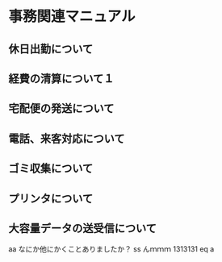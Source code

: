 # 事務関連マニュアル
## 休日出勤について
## 経費の清算について１
## 宅配便の発送について
## 電話、来客対応について
## ゴミ収集について
## プリンタについて
## 大容量データの送受信について
aa
なにか他にかくことありましたか？
ss
んｍｍｍ
1313131
eq
a